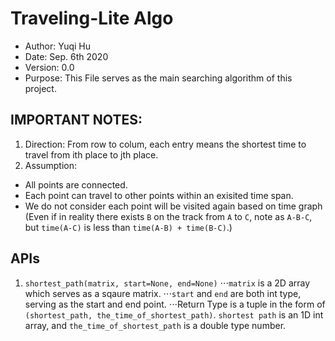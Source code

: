 # Traveling-Lite Algo

 - Author: Yuqi Hu
 - Date: Sep. 6th 2020
 - Version: 0.0
 - Purpose: This File serves as the main searching algorithm of this project.

## IMPORTANT NOTES:
1. Direction: From row to colum, each entry means the shortest time to travel from ith place to jth place.
2. Assumption:
  * All points are connected.
  * Each point can travel to other points within an exisited time span.
  * We do not consider each point will be visited again based on time graph (Even if in reality there exists `B` on the track from `A` to `C`, note as `A-B-C`, but `time(A-C)` is less than `time(A-B) + time(B-C)`.)
    
## APIs
1. `shortest_path(matrix, start=None, end=None)`
⋅⋅⋅`matrix` is a 2D array which serves as a sqaure matrix.
⋅⋅⋅`start` and `end` are both int type, serving as the start and end point.
⋅⋅⋅Return Type is a tuple in the form of `(shortest_path, the_time_of_shortest_path)`. `shortest path` is an 1D int array, and `the_time_of_shortest_path` is a double type number.
